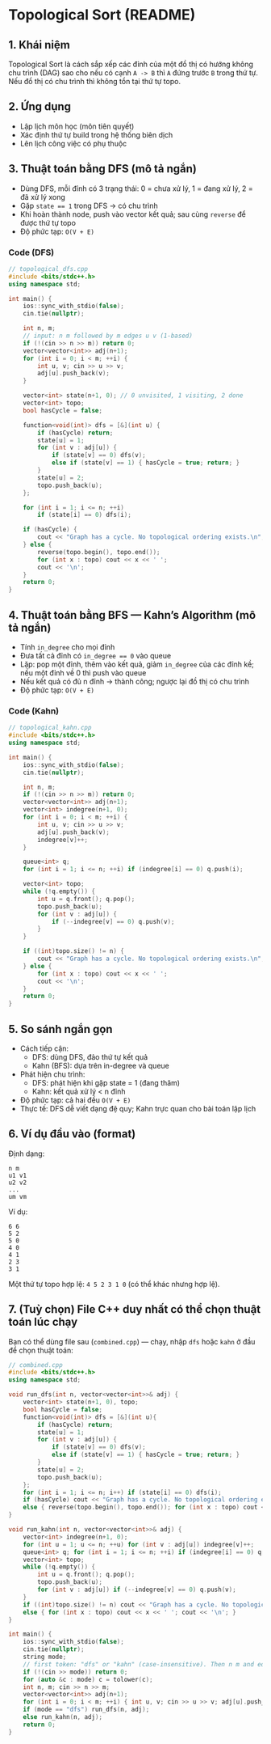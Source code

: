 # Topological Sort (README)

## 1. Khái niệm
Topological Sort là cách sắp xếp các đỉnh của một đồ thị có hướng không chu trình (DAG) sao cho nếu có cạnh `A -> B` thì `A` đứng trước `B` trong thứ tự. Nếu đồ thị có chu trình thì không tồn tại thứ tự topo.

## 2. Ứng dụng
- Lập lịch môn học (môn tiên quyết)
- Xác định thứ tự build trong hệ thống biên dịch
- Lên lịch công việc có phụ thuộc

## 3. Thuật toán bằng DFS (mô tả ngắn)
- Dùng DFS, mỗi đỉnh có 3 trạng thái: 0 = chưa xử lý, 1 = đang xử lý, 2 = đã xử lý xong
- Gặp `state == 1` trong DFS → có chu trình
- Khi hoàn thành node, push vào vector kết quả; sau cùng `reverse` để được thứ tự topo
- Độ phức tạp: `O(V + E)`

### Code (DFS)
```cpp
// topological_dfs.cpp
#include <bits/stdc++.h>
using namespace std;

int main() {
    ios::sync_with_stdio(false);
    cin.tie(nullptr);

    int n, m;
    // input: n m followed by m edges u v (1-based)
    if (!(cin >> n >> m)) return 0;
    vector<vector<int>> adj(n+1);
    for (int i = 0; i < m; ++i) {
        int u, v; cin >> u >> v;
        adj[u].push_back(v);
    }

    vector<int> state(n+1, 0); // 0 unvisited, 1 visiting, 2 done
    vector<int> topo;
    bool hasCycle = false;

    function<void(int)> dfs = [&](int u) {
        if (hasCycle) return;
        state[u] = 1;
        for (int v : adj[u]) {
            if (state[v] == 0) dfs(v);
            else if (state[v] == 1) { hasCycle = true; return; }
        }
        state[u] = 2;
        topo.push_back(u);
    };

    for (int i = 1; i <= n; ++i)
        if (state[i] == 0) dfs(i);

    if (hasCycle) {
        cout << "Graph has a cycle. No topological ordering exists.\n";
    } else {
        reverse(topo.begin(), topo.end());
        for (int x : topo) cout << x << ' ';
        cout << '\n';
    }
    return 0;
}
```

## 4. Thuật toán bằng BFS — Kahn’s Algorithm (mô tả ngắn)
- Tính `in_degree` cho mọi đỉnh
- Đưa tất cả đỉnh có `in_degree == 0` vào queue
- Lặp: pop một đỉnh, thêm vào kết quả, giảm `in_degree` của các đỉnh kề; nếu một đỉnh về 0 thì push vào queue
- Nếu kết quả có đủ n đỉnh → thành công; ngược lại đồ thị có chu trình
- Độ phức tạp: `O(V + E)`

### Code (Kahn)
```cpp
// topological_kahn.cpp
#include <bits/stdc++.h>
using namespace std;

int main() {
    ios::sync_with_stdio(false);
    cin.tie(nullptr);

    int n, m;
    if (!(cin >> n >> m)) return 0;
    vector<vector<int>> adj(n+1);
    vector<int> indegree(n+1, 0);
    for (int i = 0; i < m; ++i) {
        int u, v; cin >> u >> v;
        adj[u].push_back(v);
        indegree[v]++;
    }

    queue<int> q;
    for (int i = 1; i <= n; ++i) if (indegree[i] == 0) q.push(i);

    vector<int> topo;
    while (!q.empty()) {
        int u = q.front(); q.pop();
        topo.push_back(u);
        for (int v : adj[u]) {
            if (--indegree[v] == 0) q.push(v);
        }
    }

    if ((int)topo.size() != n) {
        cout << "Graph has a cycle. No topological ordering exists.\n";
    } else {
        for (int x : topo) cout << x << ' ';
        cout << '\n';
    }
    return 0;
}
```

## 5. So sánh ngắn gọn
- Cách tiếp cận:
  - DFS: dùng DFS, đảo thứ tự kết quả
  - Kahn (BFS): dựa trên in-degree và queue
- Phát hiện chu trình:
  - DFS: phát hiện khi gặp state = 1 (đang thăm)
  - Kahn: kết quả xử lý < n đỉnh
- Độ phức tạp: cả hai đều `O(V + E)`
- Thực tế: DFS dễ viết dạng đệ quy; Kahn trực quan cho bài toán lập lịch

## 6. Ví dụ đầu vào (format)
Định dạng:
```
n m
u1 v1
u2 v2
...
um vm
```
Ví dụ:
```
6 6
5 2
5 0
4 0
4 1
2 3
3 1
```
Một thứ tự topo hợp lệ: `4 5 2 3 1 0` (có thể khác nhưng hợp lệ).

## 7. (Tuỳ chọn) File C++ duy nhất có thể chọn thuật toán lúc chạy
Bạn có thể dùng file sau (`combined.cpp`) — chạy, nhập `dfs` hoặc `kahn` ở đầu để chọn thuật toán:

```cpp
// combined.cpp
#include <bits/stdc++.h>
using namespace std;

void run_dfs(int n, vector<vector<int>>& adj) {
    vector<int> state(n+1, 0), topo;
    bool hasCycle = false;
    function<void(int)> dfs = [&](int u){
        if (hasCycle) return;
        state[u] = 1;
        for (int v : adj[u]) {
            if (state[v] == 0) dfs(v);
            else if (state[v] == 1) { hasCycle = true; return; }
        }
        state[u] = 2;
        topo.push_back(u);
    };
    for (int i = 1; i <= n; i++) if (state[i] == 0) dfs(i);
    if (hasCycle) cout << "Graph has a cycle. No topological ordering exists.\n";
    else { reverse(topo.begin(), topo.end()); for (int x : topo) cout << x << ' '; cout << '\n'; }
}

void run_kahn(int n, vector<vector<int>>& adj) {
    vector<int> indegree(n+1, 0);
    for (int u = 1; u <= n; ++u) for (int v : adj[u]) indegree[v]++;
    queue<int> q; for (int i = 1; i <= n; ++i) if (indegree[i] == 0) q.push(i);
    vector<int> topo;
    while (!q.empty()) {
        int u = q.front(); q.pop();
        topo.push_back(u);
        for (int v : adj[u]) if (--indegree[v] == 0) q.push(v);
    }
    if ((int)topo.size() != n) cout << "Graph has a cycle. No topological ordering exists.\n";
    else { for (int x : topo) cout << x << ' '; cout << '\n'; }
}

int main() {
    ios::sync_with_stdio(false);
    cin.tie(nullptr);
    string mode;
    // first token: "dfs" or "kahn" (case-insensitive). Then n m and edges.
    if (!(cin >> mode)) return 0;
    for (auto &c : mode) c = tolower(c);
    int n, m; cin >> n >> m;
    vector<vector<int>> adj(n+1);
    for (int i = 0; i < m; ++i) { int u, v; cin >> u >> v; adj[u].push_back(v); }
    if (mode == "dfs") run_dfs(n, adj);
    else run_kahn(n, adj);
    return 0;
}
```

